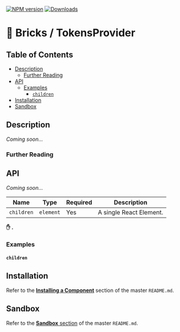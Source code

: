 [![NPM
version](https://img.shields.io/npm/v/@bricks/spacing.svg?longCache=true&style=popout-square)](https://www.npmjs.com/package/@bricks/spacing) [![Downloads](https://img.shields.io/npm/dw/bricks.svg?longCache=true&style=popout-square)](https://www.npmjs.com/package/@bricks/spacing)

# 🧱 Bricks / TokensProvider <!-- omit in toc -->

## Table of Contents <!-- omit in toc -->

- [Description](#description)
  - [Further Reading](#further-reading)
- [API](#api)
  - [Examples](#examples)
    - [`children`](#children)
- [Installation](#installation)
- [Sandbox](#sandbox)

## Description

_Coming soon…_

### Further Reading

## API

_Coming soon…_

| Name       | Type      | Required | Description             |
| ---------- | --------- | -------- | ----------------------- |
| `children` | `element` | Yes      | A single React Element. |

**✋ .**

### Examples

#### `children`

## Installation

Refer to the [**Installing a Component**](../../README.md#installing-a-component) section of the master `README.md`.

## Sandbox

Refer to the [**Sandbox** section](../../README.md#sandbox) of the master `README.md`.
